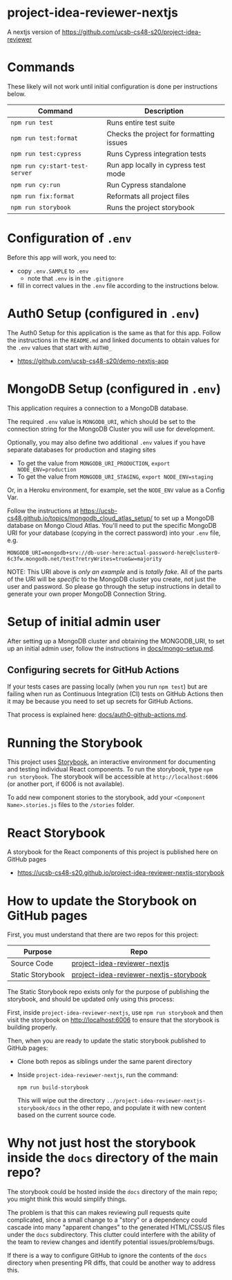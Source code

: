 # project-idea-reviewer-nextjs

A nextjs version of https://github.com/ucsb-cs48-s20/project-idea-reviewer

# Commands

These likely will not work until initial configuration is done per instructions below.

| Command                        | Description                              |
| ------------------------------ | ---------------------------------------- |
| `npm run test`                 | Runs entire test suite                   |
| `npm run test:format`          | Checks the project for formatting issues |
| `npm run test:cypress`         | Runs Cypress integration tests           |
| `npm run cy:start-test-server` | Run app locally in cypress test mode     |
| `npm run cy:run`               | Run Cypress standalone                   |
| `npm run fix:format`           | Reformats all project files              |
| `npm run storybook`            | Runs the project storybook               |

# Configuration of `.env`

Before this app will work, you need to:

- copy `.env.SAMPLE` to `.env`
  - note that `.env` is in the `.gitignore`
- fill in correct values in the `.env` file according to the instructions below.

# Auth0 Setup (configured in `.env`)

The Auth0 Setup for this application is the same as that for this app. Follow the instructions in the `README.md` and linked documents to obtain values
for the `.env` values that start with `AUTH0_`

- <https://github.com/ucsb-cs48-s20/demo-nextjs-app>

# MongoDB Setup (configured in `.env`)

This application requires a connection to a MongoDB database.

The required `.env` value is `MONGODB_URI`, which should be set to the connection
string for the MongoDB Cluster you will use for development.

Optionally, you may also define two additional `.env` values if you have
separate databases for production and staging sites

- To get the value from `MONGODB_URI_PRODUCTION`, `export NODE_ENV=production`
- To get the value from `MONGODB_URI_STAGING`, `export NODE_ENV=staging`

Or, in a Heroku environment, for example, set the `NODE_ENV` value as a Config Var.

Follow the instructions at
<https://ucsb-cs48.github.io/topics/mongodb_cloud_atlas_setup/> to set
up a MongoDB database on Mongo Cloud Atlas. You'll need to put the
specific MongoDB URI for your database (copying in the correct
password) into your `.env` file, e.g.

```
MONGODB_URI=mongodb+srv://db-user-here:actual-password-here@cluster0-6c3fw.mongodb.net/test?retryWrites=true&w=majority
```

NOTE: This URI above is _only an example_ and is _totally
fake_. All of the parts of the URI will be _specific_ to the MongoDB
cluster you create, not just the user and password. So please go
through the setup instructions in detail to generate your own proper
MongoDB Connection String.

# Setup of initial admin user

After setting up a MongoDB cluster and obtaining the MONGODB_URI, to
set up an initial admin user, follow the instructions in [docs/mongo-setup.md](./docs/mongo-setup.md).

## Configuring secrets for GitHub Actions

If your tests cases are passing locally (when you run `npm test`) but
are failing when run as Continuous Integration (CI) tests on GitHub Actions
then it may be because you need to set up secrets for GitHub Actions.

That process is explained here:
[docs/auth0-github-actions.md](./docs/github-actions.md).

# Running the Storybook

This project uses [Storybook](https://storybook.js.org/), an interactive environment for documenting and testing
individual React components. To run the storybook, type `npm run storybook`. The storybook will be accessible at
`http://localhost:6006` (or another port, if 6006 is not available).

To add new component stories to the storybook, add your `<Component Name>.stories.js` files to the `/stories` folder.

# React Storybook

A storybook for the React components of this project is published here on GitHub pages

- <https://ucsb-cs48-s20.github.io/project-idea-reviewer-nextjs-storybook>

# How to update the Storybook on GitHub pages

First, you must understand that there are two repos for this project:

| Purpose          | Repo                                                                                                              |
| ---------------- | ----------------------------------------------------------------------------------------------------------------- |
| Source Code      | [project-idea-reviewer-nextjs](https://github.com/ucsb-cs48-s20/project-idea-reviewer-nextjs)                     |
| Static Storybook | [project-idea-reviewer-nextjs-storybook](https://github.com/ucsb-cs48-s20/project-idea-reviewer-nextjs-storybook) |

The Static Storybook repo exists only for the purpose of publishing the storybook, and
should be updated only using this process:

First, inside `project-idea-reviewer-nextjs`, use `npm run storybook` and then
visit the storybook on <http://localhost:6006> to ensure that the storybook is building properly.

Then, when you are ready to update the static storybook published to GitHub pages:

- Clone both repos as siblings under the same parent directory
- Inside `project-idea-reviewer-nextjs`, run the command:

  ```
  npm run build-storybook
  ```

  This will wipe out the directory `../project-idea-reviewer-nextjs-storybook/docs` in the other repo, and populate
  it with new content based on the current source code.

# Why not just host the storybook inside the `docs` directory of the main repo?

The storybook could be hosted inside the `docs` directory of the main repo; you might think this would
simplify things.

The problem is that this can makes reviewing pull requests quite complicated, since a small change to
a "story" or a dependency could cascade into many "apparent changes" to the generated HTML/CSS/JS files under
the `docs` subdirectory. This clutter could interfere with the ability of the team to review changes
and identify potential issues/problems/bugs.

If there is a way to configure GitHub to ignore the contents of the `docs` directory when presenting
PR diffs, that could be another way to address this.
